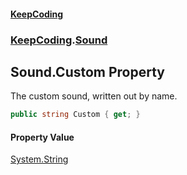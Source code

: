 #### [KeepCoding](index.md 'index')
### [KeepCoding](KeepCoding.md 'KeepCoding').[Sound](Sound.md 'KeepCoding.Sound')
## Sound.Custom Property
The custom sound, written out by name.  
```csharp
public string Custom { get; }
```
#### Property Value
[System.String](https://docs.microsoft.com/en-us/dotnet/api/System.String 'System.String')
